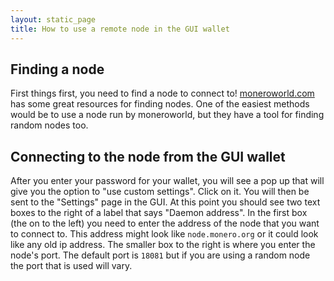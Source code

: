 ```yaml
---
layout: static_page
title: How to use a remote node in the GUI wallet
---
```


## Finding a node
First things first, you need to find a node to connect to! [moneroworld.com](https://moneroworld.com/#nodes) has some great resources for finding nodes. One of the easiest methods
would be to use a node run by moneroworld, but they have a tool for finding random nodes too.

## Connecting to the node from the GUI wallet
After you enter your password for your wallet, you will see a pop up that will give you the option to "use custom settings". Click on it. You will then be
sent to the "Settings" page in the GUI. At this point you should see two text boxes to the right of a label that says "Daemon address". In the first box (the on to the left) you need to enter the address of the node that you want to
connect to. This address might look like `node.monero.org` or it could look like any old ip address. The smaller box to the right is where you enter the node's port. The default port is `18081` but if you are using a random node the port that is used will vary.
